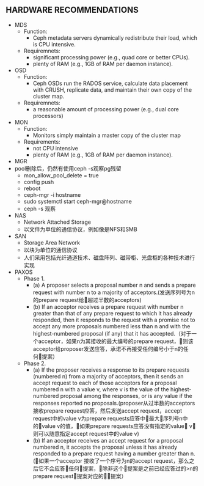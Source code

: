 ## HARDWARE RECOMMENDATIONS
- MDS
    - Function:
        - Ceph metadata servers dynamically redistribute their load, which is CPU intensive.
    - Requiremnets:
        - significant processing power (e.g., quad core or better CPUs).
        - plenty of RAM (e.g., 1GB of RAM per daemon instance).
- OSD
    - Function:
        - Ceph OSDs run the RADOS service, calculate data placement with CRUSH, replicate data, and maintain their own copy of the cluster map.
    - Requiremnets:
        - a reasonable amount of processing power (e.g., dual core processors) 
- MON
    - Function:
        - Monitors simply maintain a master copy of the cluster map
    - Requirements:
        - not CPU intensive
        - plenty of RAM (e.g., 1GB of RAM per daemon instance).
- MGR
- pool删除后，仍然有使用ceph -s观察pg残留
    - mon_allow_pool_delete = true
    - config push
    - reboot
    - ceph-mgr -i hostname
    - sudo systemctl start ceph-mgr@hostname
    - ceph -s 观察
- NAS
    - Network Attached Storage
    - 以文件为单位的通信协议，例如像是NFS和SMB
- SAN
    - Storage Area Network
    - 以块为单位的通信协议
    - 人们采用包括光纤通道技术、磁盘阵列、磁带柜、光盘柜的各种技术进行实现
- PAXOS
    - Phase 1.
        - (a) A proposer selects a proposal number n and sends a prepare request with number n to a majority of acceptors.(发送序列号为n的prepare request给超过半数的acceptors)
        - (b) If an acceptor receives a prepare request with number n greater than that of any prepare request to which it has already responded, then it responds to the request with a promise not to accept any more proposals numbered less than n and with the highest-numbered proposal (if any) that it has accepted.（对于一个acceptor，如果n为其接收的最大编号的prepare request，则该acceptor给proposer发送应答，承诺不再接受任何编号小于n的任何提案）
    - Phase 2.
        - (a) If the proposer receives a response to its prepare requests (numbered n) from a majority of acceptors, then it sends an accept request to each of those acceptors for a proposal numbered n with a value v, where v is the value of the highest-numbered proposal among the responses, or is any value if the responses reported no proposals.(proposer从过半数的acceptors接收prepare request应答，然后发送accept request，accept request中的value v为prepare requests应答中最大序列号n中的value v的值，如果prepare requests应答没有指定的value v，则可以随意指定accept request中的value v)
        - (b) If an acceptor receives an accept request for a proposal numbered n, it accepts the proposal unless it has already responded to a prepare request having a number greater than n.
        (如果一个acceptor 接收了一个序号为n的accept request，那么之后它不会应答任何提案，除非这个提案是之前已经应答过的>n的prepare request提案对应的提案）